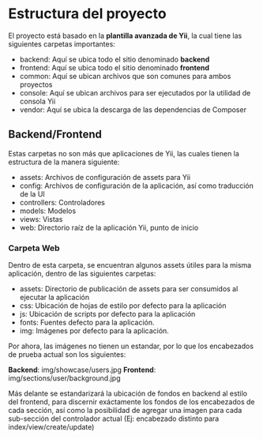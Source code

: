 # Estructura del proyecto

El proyecto está basado en la **plantilla avanzada de Yii**, la cual tiene las siguientes carpetas importantes:

-   backend: Aquí se ubica todo el sitio denominado **backend**
-   frontend: Aquí se ubica todo el sitio denominado **frontend**
-   common: Aquí se ubican archivos que son comunes para ambos proyectos
-   console: Aquí se ubican archivos para ser ejecutados por la utilidad de consola Yii
-   vendor: Aquí se ubica la descarga de las dependencias de Composer

## Backend/Frontend

Estas carpetas no son más que aplicaciones de Yii, las cuales tienen la estructura de la manera siguiente:

-   assets: Archivos de configuración de assets para Yii
-   config: Archivos de configuración de la aplicación, así como traducción de la UI
-   controllers: Controladores
-   models: Modelos
-   views: Vistas
-   web: Directorio raíz de la aplicación Yii, punto de inicio

### Carpeta Web

Dentro de esta carpeta, se encuentran algunos assets útiles para la misma aplicación, dentro de las siguientes carpetas:

-   assets: Directorio de publicación de assets para ser consumidos al ejecutar la aplicación
-   css: Ubicación de hojas de estilo por defecto para la aplicación
-   js: Ubicación de scripts por defecto para la aplicación
-   fonts: Fuentes defecto para la aplicación.
-   img: Imágenes por defecto para la aplicación.

Por ahora, las imágenes no tienen un estandar, por lo que los encabezados de prueba actual son los siguientes:

**Backend**: img/showcase/users.jpg **Frontend**: img/sections/user/background.jpg

Más delante se estandarizará la ubicación de fondos en backend al estilo del frontend, para discernir exáctamente los fondos de los encabezados de cada sección, así como la posibilidad de agregar una imagen para cada sub-sección del controlador actual (Ej: encabezado distinto para index/view/create/update)
